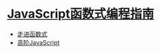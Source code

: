 # [JavaScript函数式编程指南](https://book.douban.com/subject/30283769/)

* [走进函数式](./chapter1.md)
* [高阶JavaScript](./chapter2.md)
